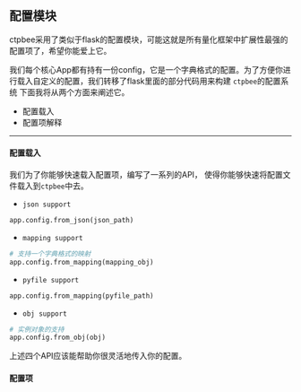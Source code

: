 ## 配置模块

ctpbee采用了类似于flask的配置模块，可能这就是所有量化框架中扩展性最强的配置项了，希望你能爱上它。

我们每个核心App都有持有一份config，它是一个字典格式的配置。为了方便你进行载入自定义的配置，我们转移了flask里面的部分代码用来构建
`ctpbee`的配置系统
下面我将从两个方面来阐述它。
- 配置载入
- 配置项解释
---
#### 配置载入
我们为了你能够快速载入配置项，编写了一系列的API， 使得你能够快速将配置文件载入到`ctpbee`中去。
- `json support`

```python
app.config.from_json(json_path)
```

- `mapping support`

```python
# 支持一个字典格式的映射
app.config.from_mapping(mapping_obj)
```

- `pyfile support`

```python
app.config.from_mapping(pyfile_path)
```

- `obj support`

```python
# 实例对象的支持
app.config.from_obj(obj)
```

上述四个API应该能帮助你很灵活地传入你的配置。

#### 配置项

